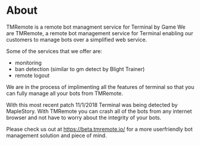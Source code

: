 # About

TMRemote is a remote bot managment service for Terminal by Game
We are TMRemote, a remote bot management service for Terminal enabling our customers to manage bots over a simplified web service.

Some of the services that we offer are:
 - monitoring
 - ban detection (similar to gm detect by Blight Trainer)
 - remote logout

We are in the process of implimenting all the features of terminal so that you can fully manage all your bots from TMRemote.

With this most recent patch 11/1/2018 Terminal was being detected by MapleStory.  With TMRemote you can crash all of the bots from any internet browser and not have to worry about the integrity of your bots.

Please check us out at https://beta.tmremote.io/ for a more userfriendly bot management solution and piece of mind.